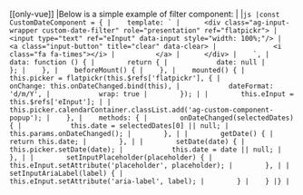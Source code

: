 [[only-vue]]
|Below is a simple example of filter component:
|
|```js
|const CustomDateComponent = {
|    template: `
|      <div class="ag-input-wrapper custom-date-filter" role="presentation" ref="flatpickr">
|          <input type="text" ref="eInput" data-input style="width: 100%;"/>
|          <a class="input-button" title="clear" data-clear>
|              <i class="fa fa-times"></i>
|          </a>
|      </div>
|    `,
|    data: function () {
|        return {
|            date: null
|        };
|    },
|    beforeMount() {
|    },
|    mounted() {
|        this.picker = flatpickr(this.$refs['flatpickr'], {
|            onChange: this.onDateChanged.bind(this),
|            dateFormat: 'd/m/Y',
|            wrap: true
|        });
|
|        this.eInput = this.$refs['eInput'];
|
|        this.picker.calendarContainer.classList.add('ag-custom-component-popup');
|    },
|    methods: {
|        onDateChanged(selectedDates) {
|            this.date = selectedDates[0] || null;
|            this.params.onDateChanged();
|        },
|
|        getDate() {
|            return this.date;
|        },
|
|        setDate(date) {
|            this.picker.setDate(date);
|            this.date = date || null;
|        },
|
|        setInputPlaceholder(placeholder) {
|            this.eInput.setAttribute('placeholder', placeholder);
|        },
|
|        setInputAriaLabel(label) {
|            this.eInput.setAttribute('aria-label', label);
|        }
|    }
|}
|```
